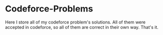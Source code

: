 # Codeforce-Problems
Here I store all of my codeforce problem's solutions. All of them were accepted in codeforce, so all of them are correct in their own way. That's it.
